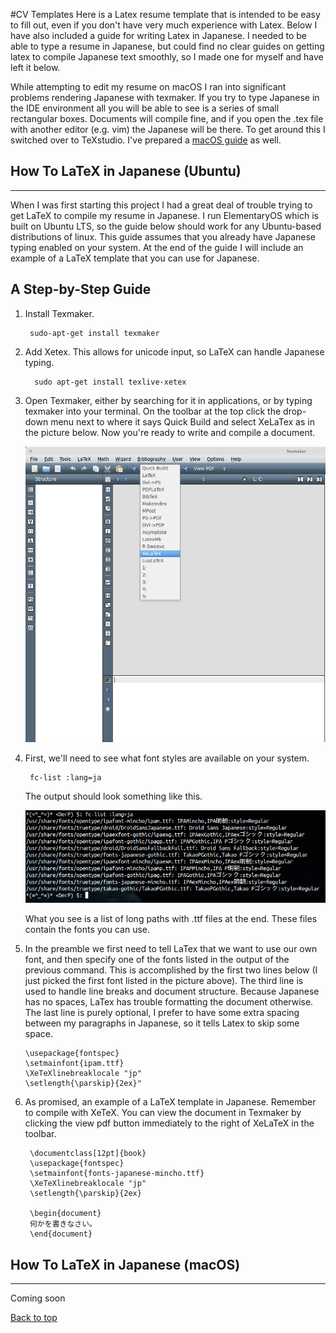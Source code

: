 #CV Templates
Here is a Latex resume template that is intended to be easy to fill out, even if you don't have very much experience with Latex.  Below I have also included a guide for writing Latex in Japanese.  I needed to be able to type a resume in Japanese, but could find no clear guides on getting latex to compile Japanese text smoothly, so I made one for myself and have left it below.

While attempting to edit my resume on macOS I ran into significant problems rendering Japanese with texmaker.  If you try to type Japanese in the IDE environment all you will be able to see is a series of small rectangular boxes.  Documents will compile fine, and if you open the .tex file with another editor (e.g. vim) the Japanese will be there.  To get around this I switched over to TeXstudio.  I've prepared a [macOS guide](#how-to-latex-in-japanese-macos) as well.


How To LaTeX in Japanese (Ubuntu)
-------------------------
-------------------------
When I was first starting this project I had a great deal of trouble trying to get LaTeX to compile my resume in Japanese.  I run ElementaryOS which is built on Ubuntu LTS, so the guide below should work for any Ubuntu-based distributions of linux.  This guide assumes that you already have Japanese typing enabled on your system. At the end of the guide I will include an example of a LaTeX template that you can use for Japanese.   

A Step-by-Step Guide
-------------------------
1. Install Texmaker.
    
        sudo-apt-get install texmaker

2. Add Xetex.  This allows for unicode input, so LaTeX can handle Japanese typing. 

         sudo apt-get install texlive-xetex

3. Open Texmaker, either by searching for it in applications, or by typing texmaker into your terminal.  On the toolbar at the top click the drop-down menu next to where it says Quick Build and select XeLaTex as in the picture below.  Now you're ready to write and compile a document.

	![Select XeTex](./other/JPLatexPics/JPLatex3.png)

4. First, we'll need to see what font styles are available on your system. 

        fc-list :lang=ja

	The output should look something like this.

	![fc-list output](./other/JPLatexPics/JPLatex4.png) 

	What you see is a list of long paths with .ttf files at the end.  These files contain the fonts you can use.

5.  In the preamble we first need to tell LaTex that we want to use our own font, and then specify one of the fonts listed in the output of the previous command. This is accomplished by the first two lines below (I just picked the first font listed in the picture above).  The third line is used to handle line breaks and document structure.  Because Japanese has no spaces, LaTex has trouble formatting the document otherwise. The last line is purely optional, I prefer to have some extra spacing between my paragraphs in Japanese, so it tells Latex to skip some space.

        \usepackage{fontspec} 
        \setmainfont{ipam.ttf}
        \XeTeXlinebreaklocale "jp"
        \setlength{\parskip}{2ex}"

6. As promised, an example of a LaTeX template in Japanese.  Remember to compile with XeTeX.  You can view the document in Texmaker by clicking the view pdf button immediately to the right of XeLaTeX in the toolbar.

        \documentclass[12pt]{book}
        \usepackage{fontspec} 
        \setmainfont{fonts-japanese-mincho.ttf}
        \XeTeXlinebreaklocale "jp"
        \setlength{\parskip}{2ex}
        
        \begin{document}
        何かを書きなさい。
        \end{document}


How To LaTeX in Japanese (macOS)
-------------------------
-------------------------
Coming soon

[Back to top](#cv-templates)

